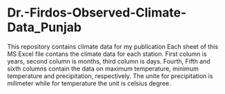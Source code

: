 # Dr.-Firdos-Observed-Climate-Data_Punjab
This repository contains climate data for my publication
Each sheet of this MS Excel file contans the climate data for each station. First column is years, second column is months, third column is days. Fourth, Fifth and sixth columns contain the data on maximum temperature, minimum temperature and precipitation, respectively. The unite for precipitation is milimeter while for temperature the unit is celsius degree. 

